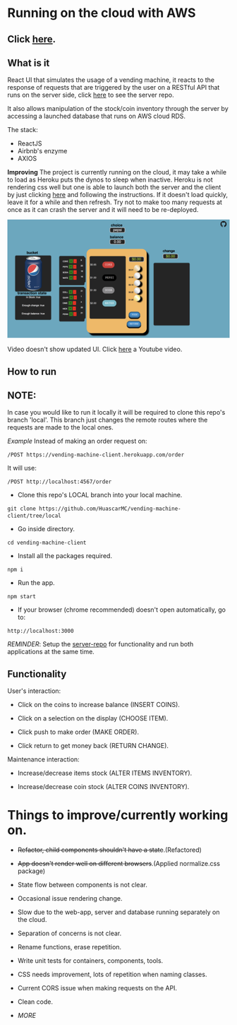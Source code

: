 # Running on the cloud with AWS

## Click [here](https://vending-machine-server.herokuapp.com).

## What is it

React UI that simulates the usage of a vending machine, it reacts to the response of
requests that are triggered by the user on a RESTful API that runs on the server side, click [here](https://github.com/HuascarMC/vending-machine-server)
to see the server repo.

It also allows manipulation of the stock/coin inventory through the server by accessing a launched database
that runs on AWS cloud RDS.

The stack:

- ReactJS
- Airbnb's enzyme
- AXIOS

**Improving** The project is currently running on the cloud, it may take a while to load as Heroku puts the dynos to sleep when inactive. Heroku is not rendering css well but one is able to launch both the server and the client by just clicking [here](https://vending-machine-server.herokuapp.com) and following the instructions. If it doesn't load quickly, leave it for a while and then refresh. Try not to make too many requests at once as it can crash the server and it will need to be re-deployed.

![alt-text](/public/images/vm-screenshot.png)

Video doesn't show updated UI. Click [here](https://www.youtube.com/watch?v=CIPDGBx8jxQ) a Youtube video.

## How to run

## NOTE:
In case you would like to run it locally it will be required to clone this repo's branch 'local'. This branch just changes the remote routes where the requests are made to the local ones.

*Example*
Instead of making an order request on:
```
/POST https://vending-machine-client.herokuapp.com/order
```
It will use:
```
/POST http://localhost:4567/order
```


- Clone this repo's LOCAL branch into your local machine.
```
git clone https://github.com/HuascarMC/vending-machine-client/tree/local
```
- Go inside directory.
```
cd vending-machine-client
```
- Install all the packages required.
```
npm i
```
- Run the app.
```
npm start
```
- If your browser (chrome recommended) doesn't open automatically, go to:
```
http://localhost:3000
```

*REMINDER*: Setup the [server-repo](https://github.com/HuascarMC/vending-machine-server) for functionality and run both applications at the same time.

## Functionality

User's interaction:

- Click on the coins to increase balance (INSERT COINS).

- Click on a selection on the display (CHOOSE ITEM).

- Click push to make order (MAKE ORDER).

- Click return to get money back (RETURN CHANGE).

Maintenance interaction:

- Increase/decrease items stock (ALTER ITEMS INVENTORY).

- Increase/decrease coin stock (ALTER COINS INVENTORY).


# Things to improve/currently working on.

- ~~Refactor, child components shouldn't have a state~~.(Refactored)

- ~~App doesn't render well on different browsers~~.(Applied normalize.css package)

- State flow between components is not clear.

- Occasional issue rendering change.

- Slow due to the web-app, server and database running separately on the cloud.

- Separation of concerns is not clear.

- Rename functions, erase repetition.

- Write unit tests for containers, components, tools.

- CSS needs improvement, lots of repetition when naming classes.

- Current CORS issue when making requests on the API.

- Clean code.

- *MORE*

